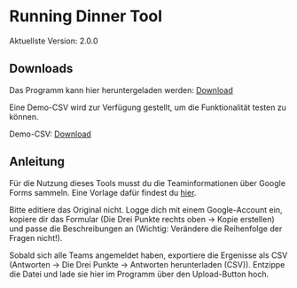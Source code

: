 # Running Dinner Tool

Aktuellste Version: 2.0.0

## Downloads

Das Programm kann hier heruntergeladen werden: [Download](https://github.com/john-kloss/Running-Dinner-Tool/releases/latest)

Eine Demo-CSV wird zur Verfügung gestellt, um die Funktionalität testen zu können.

Demo-CSV: [Download](https://drive.google.com/uc?authuser=0&id=1pZAnFPGVcAT_cV7oVRHI9rAwqS--sSsk&export=download)

## Anleitung

Für die Nutzung dieses Tools musst du die Teaminformationen über Google Forms sammeln. Eine Vorlage dafür findest du [hier](https://drive.google.com/open?id=1pZAnFPGVcAT_cV7oVRHI9rAwqS--sSsk).

Bitte editiere das Original nicht. Logge dich mit einem Google-Account ein, kopiere dir das Formular (Die Drei Punkte rechts oben → Kopie erstellen) und passe die Beschreibungen an (Wichtig: Verändere die Reihenfolge der Fragen nicht!).

Sobald sich alle Teams angemeldet haben, exportiere die Ergenisse als CSV (Antworten → Die Drei Punkte → Antworten herunterladen (CSV)).  Entzippe die Datei und lade sie hier im Programm über den Upload-Button hoch.

